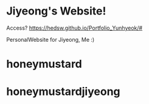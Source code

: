 # Jiyeong's Website!

Access? 
https://hedsw.github.io/Portfolio_Yunhyeok/# 

PersonalWebsite for Jiyeong, Me :) 
# honeymustard
# honeymustardjiyeong
